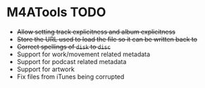 # M4ATools TODO

- ~~Allow setting track explicitness and album explicitness~~
- ~~Store the URL used to load the file so it can be written back to~~
- ~~Correct spellings of `disk` to `disc`~~
- Support for work/movement related metadata
- Support for podcast related metadata
- Support for artwork
- Fix files from iTunes being corrupted
